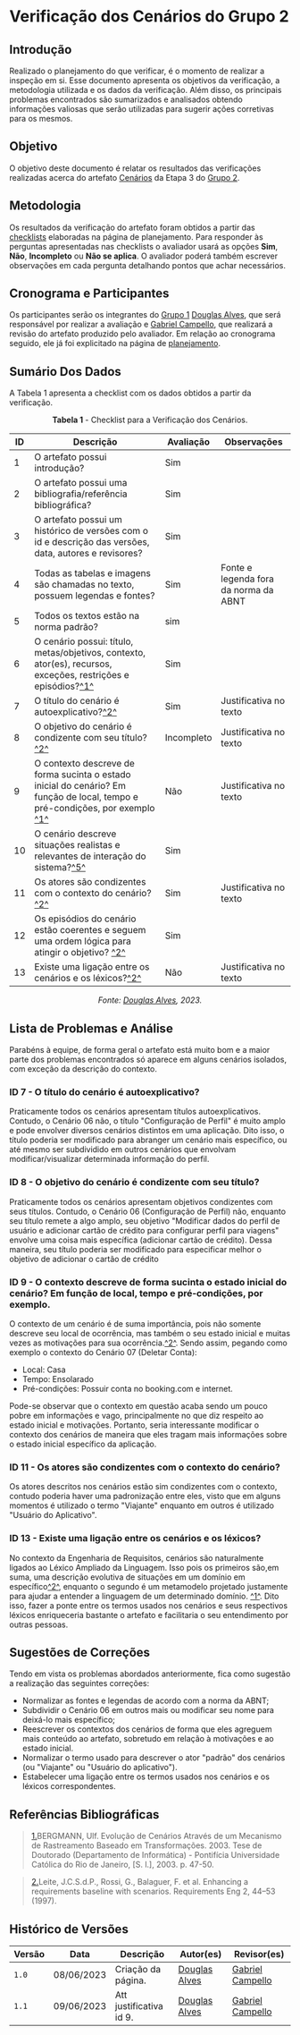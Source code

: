 # Verificação dos Cenários do Grupo 2

## Introdução

Realizado o planejamento do que verificar, é o momento de realizar a inspeção em si. Esse documento apresenta os objetivos da verificação, a metodologia utilizada e os dados da verificação. Além disso, os principais problemas encontrados são sumarizados e analisados obtendo informações valiosas que serão utilizadas para sugerir ações corretivas para os mesmos.

## Objetivo

O objetivo deste documento é relatar os resultados das verificações realizadas acerca do artefato [Cenários](https://requisitos-de-software.github.io/2023.1-Booking/modelagem/cenarios/) da Etapa 3 do [Grupo 2](https://github.com/Requisitos-de-Software/2023.1-Booking).

## Metodologia

Os resultados da verificação do artefato foram obtidos a partir das [checklists](./planejamento-verificacao-e3-grupo2.md#checklists) elaboradas na página de planejamento. Para responder às perguntas apresentadas nas checklists o avaliador usará as opções **Sim**, **Não**, **Incompleto** ou **Não se aplica**. O avaliador poderá também escrever observações em cada pergunta detalhando pontos que achar necessários.

## Cronograma e Participantes

Os participantes serão os integrantes do [Grupo 1](https://github.com/Requisitos-de-Software/2023.1-BilheteriaDigital) [Douglas Alves](https://github.com/dougAlvs), que será responsável por realizar a avaliação e [Gabriel Campello](https://github.com/G16C), que realizará a revisão do artefato produzido pelo avaliador. Em relação ao cronograma seguido, ele já foi explicitado na página de [planejamento](./planejamento-verificacao-e3-grupo2.md#cronograma). 

## Sumário Dos Dados

A Tabela 1 apresenta a checklist com os dados obtidos a partir da verificação.

<center>

**Tabela 1** - Checklist para a Verificação dos Cenários.

| ID  | Descrição                                                                                              | Avaliação | Observações |
| --- | ------------------------------------------------------------------------------------------------------ | --------- | ----------- |
| 1   | O artefato possui introdução? |      Sim     |             |
| 2   | O artefato possui uma bibliografia/referência bibliográfica?   |     Sim      |             |
| 3   | O artefato possui um histórico de versões com o id e descrição das versões, data, autores e revisores? |    Sim       |             |
| 4   | Todas as tabelas e imagens são chamadas no texto, possuem legendas e fontes? |     Sim      |      Fonte e legenda fora da norma da ABNT       |
| 5   | Todos os textos estão na norma padrão? |     sim      |             |
| 6   | O cenário possui: título, metas/objetivos, contexto, ator(es), recursos, exceções, restrições e episódios?<a id="anchor_1" href="#REF1">^1^</a>  |     Sim      |            |
| 7   | O título do cenário é autoexplicativo?<a id="anchor_2" href="#REF2">^2^</a>  |     Sim      |      Justificativa no texto       |
| 8   | O objetivo do cenário é condizente com seu título?<a id="anchor_2" href="#REF2">^2^</a> |     Incompleto      |      Justificativa no texto       |
| 9   | O contexto descreve de forma sucinta o estado inicial do cenário? Em função de local, tempo e pré-condições, por exemplo <a id="anchor_1" href="#REF1">^1^</a>       |     Não      |      Justificativa no texto       |
| 10   | O cenário descreve situações realistas e relevantes de interação do sistema?<a id="anchor_1" href="#REF1">^5^</a>      |     Sim      |             |
| 11   | Os atores são condizentes com o contexto do cenário? <a id="anchor_2" href="#REF2">^2^</a>|     Sim      |       Justificativa no texto       |
| 12   | Os episódios do cenário estão coerentes e seguem uma ordem lógica para atingir o objetivo? <a id="anchor_2" href="#REF2">^2^</a>|     Sim      |             |
| 13   | Existe uma ligação entre os cenários e os léxicos?<a id="anchor_2" href="#REF2">^2^</a> |     Não      |       Justificativa no texto      |

_Fonte: [Douglas Alves](https://github.com/dougAlvs), 2023._

</center>

## Lista de Problemas e Análise

Parabéns à equipe, de forma geral o artefato está muito bom e a maior parte dos problemas encontrados só aparece em alguns cenários isolados, com exceção da descrição do contexto.

### ID 7 - O título do cenário é autoexplicativo?

Praticamente todos os cenários apresentam títulos autoexplicativos. Contudo, o Cenário 06 não, o título "Configuração de Perfil" é muito amplo e pode envolver diversos cenários distintos em uma aplicação. Dito isso, o título poderia ser modificado para abranger um cenário mais específico, ou até mesmo ser subdividido em outros cenários que envolvam modificar/visualizar determinada informação do perfil.

### ID 8 - O objetivo do cenário é condizente com seu título?

Praticamente todos os cenários apresentam objetivos condizentes com seus títulos. Contudo, o Cenário 06 (Configuração de Perfil) não, enquanto seu título remete a algo amplo, seu objetivo "Modificar dados do perfil de usuário e adicionar cartão de crédito para configurar perfil para viagens" envolve uma coisa mais específica (adicionar cartão de crédito). Dessa maneira, seu título poderia ser modificado para especificar melhor o objetivo de adicionar o cartão de crédito

### ID 9 - O contexto descreve de forma sucinta o estado inicial do cenário? Em função de local, tempo e pré-condições, por exemplo.

O contexto de um cenário é de suma importância, pois não somente descreve seu local de ocorrência, mas também o seu estado inicial e muitas vezes as motivações para sua ocorrência.<a id="anchor_2" href="#REF2">^2^</a>. Sendo assim, pegando como exemplo o contexto do Cenário 07 (Deletar Conta):

* Local: Casa
* Tempo: Ensolarado
* Pré-condições: Possuir conta no booking.com e internet.

Pode-se observar que o contexto em questão acaba sendo um pouco pobre em informações e vago, principalmente no que diz respeito ao estado inicial e motivações. Portanto, seria interessante modificar o contexto dos cenários de maneira que eles tragam mais informações sobre o estado inicial específico da aplicação.

### ID 11 - Os atores são condizentes com o contexto do cenário?

Os atores descritos nos cenários estão sim condizentes com o contexto, contudo poderia haver uma padronização entre eles, visto que em alguns momentos é utilizado o termo "Viajante" enquanto em outros é utilizado "Usuário do Aplicativo".

### ID 13 - Existe uma ligação entre os cenários e os léxicos?

No contexto da Engenharia de Requisitos, cenários são naturalmente ligados ao Léxico Ampliado da Linguagem. Isso pois os primeiros são,em suma, uma descrição evolutiva de situações em um domínio em específico<a id="anchor_2" href="#REF2">^2^</a>, enquanto o segundo é um metamodelo projetado justamente para ajudar a entender a linguagem de um determinado domínio. <a id="anchor_1" href="#REF1">^1^</a>. Dito isso, fazer a ponte entre os termos usados nos cenários e seus respectivos léxicos enriqueceria bastante o artefato e facilitaria o seu entendimento por outras pessoas.

## Sugestões de Correções

Tendo em vista os problemas abordados anteriormente, fica como sugestão a realização das seguintes correções:

* Normalizar as fontes e legendas de acordo com a norma da ABNT;
* Subdividir o Cenário 06 em outros mais ou modificar seu nome para deixá-lo mais específico;
* Reescrever os contextos dos cenários de forma que eles agreguem mais conteúdo ao artefato, sobretudo em relação à motivações e ao estado inicial.
* Normalizar o termo usado para descrever o ator "padrão" dos cenários (ou "Viajante" ou "Usuário do aplicativo").
* Estabelecer uma ligação entre os termos usados nos cenários e os léxicos correspondentes.

## Referências Bibliográficas

> <a id="REF1" href="#anchor_1">1.</a>BERGMANN, Ulf. Evolução de Cenários Através de um Mecanismo de Rastreamento Baseado em Transformações. 2003. Tese de Doutorado (Departamento de Informática) - Pontifícia Universidade Católica do Rio de Janeiro, [S. l.], 2003. p. 47-50.

> <a id="REF2" href="#anchor_2">2.</a>Leite, J.C.S.d.P., Rossi, G., Balaguer, F. et al. Enhancing a requirements baseline with scenarios. Requirements Eng 2, 44–53 (1997).

## Histórico de Versões

| Versão | Data       | Descrição          | Autor(es)                                        | Revisor(es)                                      |
| ------ | ---------- | ------------------ | ------------------------------------------------ | ------------------------------------------------ |
| `1.0`  | 08/06/2023 | Criação da página. | [Douglas Alves](https://github.com/dougAlvs) | [Gabriel Campello](https://github.com/G16C) |
| `1.1`  | 09/06/2023 | Att justificativa id 9. | [Douglas Alves](https://github.com/dougAlvs) | [Gabriel Campello](https://github.com/G16C) |
